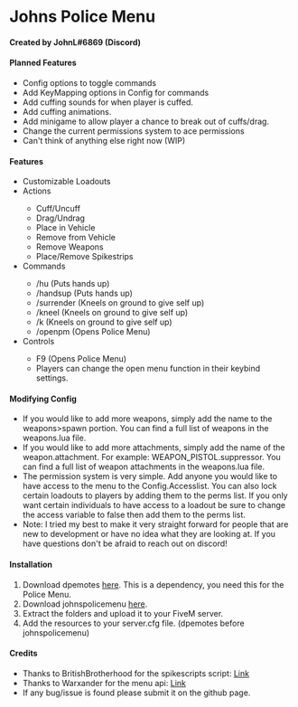 <h1>Johns Police Menu</h1>

<h4>Created by JohnL#6869 (Discord)</h4>

<h4>Planned Features</h4>
<ul>
    <li>Config options to toggle commands</li>
    <li>Add KeyMapping options in Config for commands</li>
    <li>Add cuffing sounds for when player is cuffed.</li>
    <li>Add cuffing animations.</li>
    <li>Add minigame to allow player a chance to break out of cuffs/drag.</li>
    <li>Change the current permissions system to ace permissions</li>
    <li>Can't think of anything else right now (WIP)</li>
</ul>


<h4>Features</h4>

<ul>
    <li>Customizable Loadouts</li>
    <li>Actions</li>
    <ul>
        <li>Cuff/Uncuff</li>
        <li>Drag/Undrag</li>
        <li>Place in Vehicle</li>
        <li>Remove from Vehicle</li>
        <li>Remove Weapons</li>
        <li>Place/Remove Spikestrips</li>
    </ul>
    <li>Commands</li>
    <ul>
        <li>/hu (Puts hands up)</li>
        <li>/handsup (Puts hands up)</li>
        <li>/surrender (Kneels on ground to give self up)</li>
        <li>/kneel (Kneels on ground to give self up)</li>
        <li>/k (Kneels on ground to give self up)</li>
        <li>/openpm (Opens Police Menu)</li>
    </ul>
    <li>Controls</li>
    <ul>
        <li>F9 (Opens Police Menu)</li>
        <li>Players can change the open menu function in their keybind settings.</li>
    </ul>
</ul>


<h4>Modifying Config</h4>
<ul>
<li>If you would like to add more weapons, simply add the name to the weapons>spawn portion. You can find a full list of weapons in the weapons.lua file.</li>
<li>If you would like to add more attachments, simply add the name of the weapon.attachment. For example: WEAPON_PISTOL.suppressor. You can find a full list of weapon attachments in the weapons.lua file.</li>
<li>The permission system is very simple. Add anyone you would like to have access to the menu to the Config.Accesslist. You can also lock certain loadouts to players by adding them to the perms list. If you only want certain individuals to have access to a loadout be sure to change the access variable to false then add them to the perms list.</li>
<li>Note: I tried my best to make it very straight forward for people that are new to development or have no idea what they are looking at. If you have questions don't be afraid to reach out on discord!</li>
</ul>

<h4>Installation</h4>

<ol>
  <li>Download dpemotes <a href="https://github.com/andristum/dpemotes/releases">here</a>. This is a dependency, you need this for the Police Menu.</li>
  <li>Download johnspolicemenu <a href="https://github.com/chickenlord01/johnspolicemenu">here</a>.</li>
  <li>Extract the folders and upload it to your FiveM server.</li>
  <li>Add the resources to your server.cfg file. (dpemotes before johnspolicemenu)</li>
</ol>

<h4>Credits</h4>

<ul>
  <li>Thanks to BritishBrotherhood for the spikescripts script: <a href="https://forum.cfx.re/t/release-spike-strips-code-updated-09-03-2019/177461">Link</a></li>
  <li>Thanks to Warxander for the menu api: <a href="https://forum.cfx.re/t/release-warmenu-lua-menu-framework/41249">Link</a></li>
  <li>If any bug/issue is found please submit it on the github page.</li>
</ul>